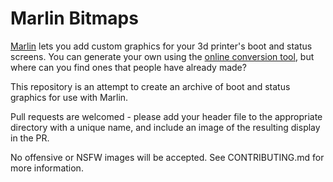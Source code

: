 # Marlin Bitmaps

[Marlin](https://github.com/MarlinFirmware/Marlin) lets you add custom graphics for your 3d printer's boot and status screens. You can generate your own using the [online conversion tool](https://marlinfw.org/tools/u8glib/converter.html), but where can you find ones that people have already made?

This repository is an attempt to create an archive of boot and status graphics for use with Marlin.

Pull requests are welcomed - please add your header file to the appropriate directory with a unique name, and include an image of the resulting display in the PR.

No offensive or NSFW images will be accepted. See CONTRIBUTING.md for more information.
